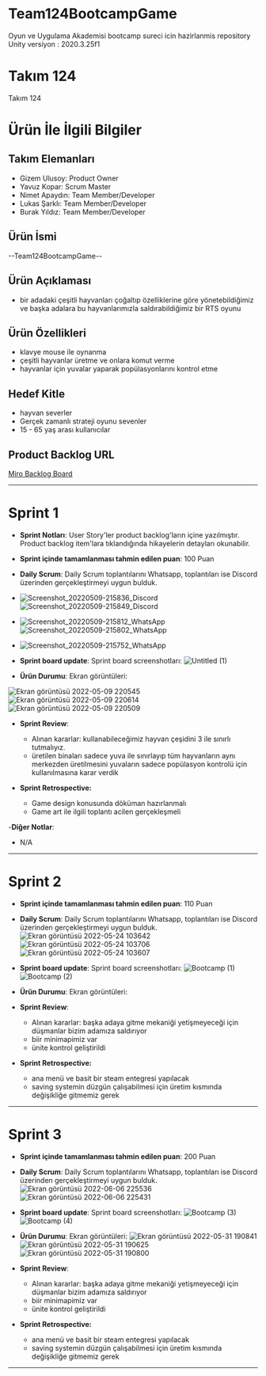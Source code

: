 # Team124BootcampGame
Oyun ve Uygulama Akademisi bootcamp sureci icin hazirlanmis repository
Unity versiyon : 2020.3.25f1
# **Takım 124**

Takım 124

# Ürün İle İlgili Bilgiler

## Takım Elemanları

- Gizem Ulusoy: Product Owner
- Yavuz Kopar: Scrum Master
- Nimet Apaydın: Team Member/Developer
- Lukas Şarklı: Team Member/Developer
- Burak Yıldız: Team Member/Developer
## Ürün İsmi

--Team124BootcampGame--

## Ürün Açıklaması

- bir adadaki çeşitli hayvanları çoğaltıp özelliklerine göre yönetebildiğimiz ve başka adalara bu hayvanlarımızla saldırabildiğimiz bir RTS oyunu 

## Ürün Özellikleri

- klavye mouse ile oynanma
- çeşitli hayvanlar üretme ve onlara komut verme
- hayvanlar için yuvalar yaparak popülasyonlarını kontrol etme


## Hedef Kitle

- hayvan severler
- Gerçek zamanlı strateji oyunu sevenler
- 15 - 65 yaş arası kullanıcılar

## Product Backlog URL

[Miro Backlog Board](https://miro.com/app/board/uXjVO4lzS4c=/)

---

# Sprint 1

- **Sprint Notları**: User Story'ler product backlog'ların içine yazılmıştır. Product backlog item'lara tıklandığında hikayelerin detayları okunabilir.

- **Sprint içinde tamamlanması tahmin edilen puan**: 100 Puan



- **Daily Scrum**: Daily Scrum toplantılarını Whatsapp, toplantıları ise Discord üzerinden gerçekleştirmeyi uygun bulduk. 
- ![Screenshot_20220509-215836_Discord](https://user-images.githubusercontent.com/83844231/167479202-d8fbfd55-a1a3-4c90-b167-51a9e5edce69.jpg)
 ![Screenshot_20220509-215849_Discord](https://user-images.githubusercontent.com/83844231/167479210-47d16ca8-4967-4924-9d39-14071b2a355d.jpg)
- ![Screenshot_20220509-215812_WhatsApp](https://user-images.githubusercontent.com/83844231/167479216-ea0a16b2-33ad-4c56-9150-9180dcfb2645.jpg)
 ![Screenshot_20220509-215802_WhatsApp](https://user-images.githubusercontent.com/83844231/167479247-ffda5ac5-0649-4f50-885d-06859346691c.jpg)
- ![Screenshot_20220509-215752_WhatsApp](https://user-images.githubusercontent.com/83844231/167479266-d4d4e937-0fd3-4b2e-8605-c1a9f33f9884.jpg)



- **Sprint board update**: Sprint board screenshotları: 
![Untitled (1)](https://user-images.githubusercontent.com/83844231/167479382-9db4017b-8bd0-4a9d-a169-1ee6867c7238.jpg)


- **Ürün Durumu**: Ekran görüntüleri:

![Ekran görüntüsü 2022-05-09 220545](https://user-images.githubusercontent.com/83844231/167480123-f033929e-9341-4de4-968d-9f4c3cc19b22.png)
![Ekran görüntüsü 2022-05-09 220614](https://user-images.githubusercontent.com/83844231/167480142-621e71eb-7a88-459e-b549-e7f1d230d2cb.png)
![Ekran görüntüsü 2022-05-09 220509](https://user-images.githubusercontent.com/83844231/167480057-8fe803a6-71cf-4be9-a76c-2d9d4126a66b.png)

- **Sprint Review**: 
  - Alınan kararlar: kullanabileceğimiz hayvan çeşidini 3 ile sınırlı tutmalıyız.
  - üretilen binaları sadece yuva ile sınırlayıp tüm hayvanların aynı merkezden üretilmesini yuvaların sadece popülasyon kontrolü için kullanılmasına karar verdik

- **Sprint Retrospective:**
  - Game design konusunda döküman hazırlanmalı 
  - Game art ile ilgili toplantı acilen gerçekleşmeli

-**Diğer Notlar**:
- N/A

---

# Sprint 2

- **Sprint içinde tamamlanması tahmin edilen puan**: 110 Puan


- **Daily Scrum**: Daily Scrum toplantılarını Whatsapp, toplantıları ise Discord üzerinden gerçekleştirmeyi uygun bulduk. 
![Ekran görüntüsü 2022-05-24 103642](https://user-images.githubusercontent.com/83844231/169975528-54006ae8-e9bb-4b38-a381-64f69cfa6e9b.png)
![Ekran görüntüsü 2022-05-24 103706](https://user-images.githubusercontent.com/83844231/169975544-31c52106-f192-4f25-9ca5-d061371ccf94.png)
![Ekran görüntüsü 2022-05-24 103607](https://user-images.githubusercontent.com/83844231/169975552-e8636bd1-7cdd-4b81-8df4-5dab25887892.png)


- **Sprint board update**: Sprint board screenshotları: 
![Bootcamp (1)](https://user-images.githubusercontent.com/83844231/169974929-0c1ed435-e12f-4a9d-83ef-066e50dabde7.jpg)
![Bootcamp (2)](https://user-images.githubusercontent.com/83844231/169974948-a1f76c79-23a8-44d8-a3ce-6e128d18af00.jpg)


- **Ürün Durumu**: Ekran görüntüleri:


- **Sprint Review**: 
  - Alınan kararlar: başka adaya gitme mekaniği yetişmeyeceği için düşmanlar bizim adamıza saldırıyor
  - biir minimapimiz var
  - ünite kontrol geliştirildi

- **Sprint Retrospective:**
  - ana menü ve basit bir steam entegresi yapılacak
  - saving systemin düzgün çalışabilmesi için üretim kısmında değişikliğe gitmemiz gerek

---

# Sprint 3

- **Sprint içinde tamamlanması tahmin edilen puan**: 200 Puan

- **Daily Scrum**: Daily Scrum toplantılarını Whatsapp, toplantıları ise Discord üzerinden gerçekleştirmeyi uygun bulduk. 
![Ekran görüntüsü 2022-06-06 225536](https://user-images.githubusercontent.com/83844231/172238219-f075a9b1-3510-4879-8658-b62e5def922d.png)
![Ekran görüntüsü 2022-06-06 225431](https://user-images.githubusercontent.com/83844231/172238190-4f22efd8-3355-4b39-aeda-a587fe0f4c4b.png)
- **Sprint board update**: Sprint board screenshotları: 
![Bootcamp (3)](https://user-images.githubusercontent.com/83844231/172236854-e27983fe-e3c2-4f95-ab09-4cc463e13a2f.jpg)
![Bootcamp (4)](https://user-images.githubusercontent.com/83844231/172236877-ba22af06-89ec-44a2-805d-a7e6094e7992.jpg)


- **Ürün Durumu**: Ekran görüntüleri:
![Ekran görüntüsü 2022-05-31 190841](https://user-images.githubusercontent.com/83844231/172236581-ffb209c5-7671-4a2d-ad5c-b75601cd4744.png)
![Ekran görüntüsü 2022-05-31 190625](https://user-images.githubusercontent.com/83844231/172236595-67bfb54f-d4c9-4231-a116-85e3698a9c73.png)
![Ekran görüntüsü 2022-05-31 190800](https://user-images.githubusercontent.com/83844231/172236611-3f969514-e724-40d1-a314-32e2563c6928.png)


- **Sprint Review**: 
  - Alınan kararlar: başka adaya gitme mekaniği yetişmeyeceği için düşmanlar bizim adamıza saldırıyor
  - biir minimapimiz var
  - ünite kontrol geliştirildi

- **Sprint Retrospective:**
  - ana menü ve basit bir steam entegresi yapılacak
  - saving systemin düzgün çalışabilmesi için üretim kısmında değişikliğe gitmemiz gerek

---
